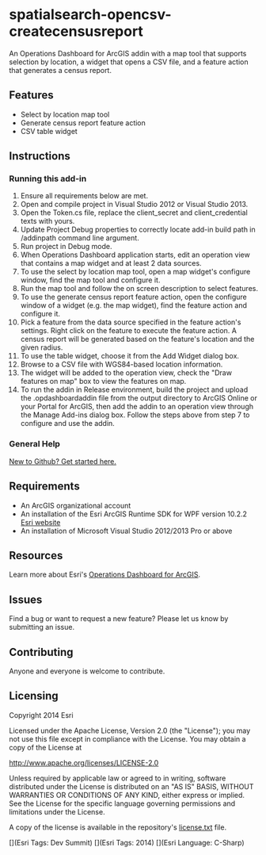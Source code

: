 spatialsearch-opencsv-createcensusreport
========================================

An Operations Dashboard for ArcGIS addin with a map tool that supports selection by location, a widget that opens a CSV file, and a feature action that generates a census report.

## Features
 
* Select by location map tool
* Generate census report feature action
* CSV table widget

## Instructions

### Running this add-in
1. Ensure all requirements below are met.
3. Open and compile project in Visual Studio 2012 or Visual Studio 2013.
4. Open the Token.cs file, replace the client_secret and client_credential texts with yours.
5. Update Project Debug properties to correctly locate add-in build path in /addinpath command line argument.
6. Run project in Debug mode.
7. When Operations Dashboard application starts, edit an operation view that contains a map widget and at least 2 data sources.
8. To use the select by location map tool, open a map widget's configure window, find the map tool and configure it.
9. Run the map tool and follow the on screen description to select features.
10. To use the generate census report feature action, open the configure window of a widget (e.g. the map widget), find the feature action and configure it.
11. Pick a feature from the data source specified in the feature action's settings. Right click on the feature to execute the feature action. A census report will be generated based on the feature's location and the given radius.
12. To use the table widget, choose it from the Add Widget dialog box.
13. Browse to a CSV file with WGS84-based location information.
14. The widget will be added to the operation view, check the "Draw features on map" box to view the features on map. 
15. To run the addin in Release environment, build the project and upload the .opdashboardaddin file from the output directory to ArcGIS Online or your Portal for ArcGIS, then add the addin to an operation view through the Manage Add-ins dialog box. Follow the steps above from step 7 to configure and use the addin.

### General Help
[New to Github? Get started here.](http://htmlpreview.github.com/?https://github.com/Esri/esri.github.com/blob/master/help/esri-getting-to-know-github.html)

## Requirements
* An ArcGIS organizational account
* An installation of the Esri ArcGIS Runtime SDK for WPF version 10.2.2 [Esri website](http://resources.arcgis.com/en/communities/runtime-wpf/)
* An installation of Microsoft Visual Studio 2012/2013 Pro or above


## Resources

Learn more about Esri's [Operations Dashboard for ArcGIS](http://www.esri.com/software/arcgis/arcgisonline/features/operations-dashboard).

## Issues

Find a bug or want to request a new feature?  Please let us know by submitting an issue.

## Contributing

Anyone and everyone is welcome to contribute.

## Licensing

Copyright 2014 Esri

Licensed under the Apache License, Version 2.0 (the "License");
you may not use this file except in compliance with the License.
You may obtain a copy of the License at

   http://www.apache.org/licenses/LICENSE-2.0
         
Unless required by applicable law or agreed to in writing, software
distributed under the License is distributed on an "AS IS" BASIS,
WITHOUT WARRANTIES OR CONDITIONS OF ANY KIND, either express or implied.
See the License for the specific language governing permissions and
limitations under the License.
                                 
A copy of the license is available in the repository's
[license.txt](https://github.com/esri/spatialsearch-opencsv-createcensusreport/blob/master/license.txt) file.
                                                                  
[](Esri Tags: Dev Summit)
[](Esri Tags: 2014)
[](Esri Language: C-Sharp)
                                                                                                               
                                                                                                                                                            
                                                                                                                                                            
